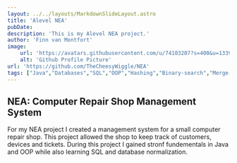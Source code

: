 ```yaml
---
layout: ../../layouts/MarkdownSlideLayout.astro
title: 'Alevel NEA'
pubDate: 
description: 'This is my Alevel NEA project.'
author: 'Finn van Montfort'
image:
    url: 'https://avatars.githubusercontent.com/u/74103207?s=400&u=1339c3957de57629f059b40e95028f8624a6cf7d&v=4' 
    alt: 'Github Profile Picture'
url: 'https://github.com/TheCheesyWiggle/NEA' 
tags: ["Java","Databases","SQL","OOP","Hashing","Binary-search","Merge-sort","GUI"]
---
```


## NEA: Computer Repair Shop Management System

For my NEA project I created a management system for a small computer repair shop. This project allowed the shop to keep track of customers, devices and tickets. During this project I gained stronf fundementals in Java and OOP while also learning SQL and database normalization.